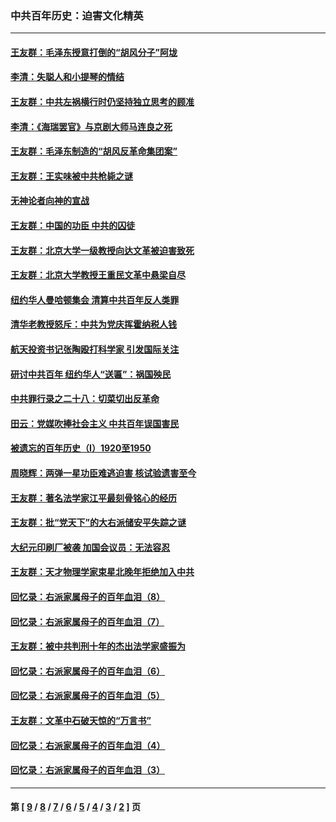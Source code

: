 ### 中共百年历史：迫害文化精英
---
#### [王友群：毛泽东授意打倒的“胡风分子”阿垅](../../pages/nf1176111/n13592541.md?03250430) 
#### [李清：失聪人和小提琴的情结](../../pages/nf1176111/n13459280.md?03250430) 
#### [王友群：中共左祸横行时仍坚持独立思考的顾准](../../pages/nf1176111/n13444722.md?03250430) 
#### [李清：《海瑞罢官》与京剧大师马连良之死](../../pages/nf1176111/n13412316.md?03250430) 
#### [王友群：毛泽东制造的“胡风反革命集团案”](../../pages/nf1176111/n13324909.md?03250430) 
#### [王友群：王实味被中共枪毙之谜](../../pages/nf1176111/n13307502.md?03250430) 
#### [无神论者向神的宣战](../../pages/nf1176111/n13281535.md?03250430) 
#### [王友群：中国的功臣 中共的囚徒](../../pages/nf1176111/n13291790.md?03250430) 
#### [王友群：北京大学一级教授向达文革被迫害致死](../../pages/nf1176111/n13150966.md?03250430) 
#### [王友群：北京大学教授王重民文革中悬梁自尽](../../pages/nf1176111/n13084645.md?03250430) 
#### [纽约华人曼哈顿集会 清算中共百年反人类罪](../../pages/nf1176111/n13084157.md?03250430) 
#### [清华老教授怒斥：中共为党庆挥霍纳税人钱](../../pages/nf1176111/n13071430.md?03250430) 
#### [航天投资书记张陶殴打科学家 引发国际关注](../../pages/nf1176111/n13069132.md?03250430) 
#### [研讨中共百年 纽约华人“送匾”：祸国殃民](../../pages/nf1176111/n13057367.md?03250430) 
#### [中共罪行录之二十八：切菜切出反革命](../../pages/nf1176111/n13030600.md?03250430) 
#### [田云：党媒吹捧社会主义 中共百年误国害民](../../pages/nf1176111/n13006682.md?03250430) 
#### [被遗忘的百年历史（I）1920至1950](../../pages/nf1176111/n12986411.md?03250430) 
#### [周晓辉：两弹一星功臣难逃迫害 核试验遗害至今](../../pages/nf1176111/n12974997.md?03250430) 
#### [王友群：著名法学家江平最刻骨铭心的经历](../../pages/nf1176111/n12970787.md?03250430) 
#### [王友群：批“党天下”的大右派储安平失踪之谜](../../pages/nf1176111/n12954229.md?03250430) 
#### [大纪元印刷厂被袭 加国会议员：无法容忍](../../pages/nf1176111/n12883028.md?03250430) 
#### [王友群：天才物理学家束星北晚年拒绝加入中共](../../pages/nf1176111/n12792913.md?03250430) 
#### [回忆录：右派家属母子的百年血泪（8）](../../pages/nf1176111/n12706196.md?03250430) 
#### [回忆录：右派家属母子的百年血泪（7）](../../pages/nf1176111/n12706191.md?03250430) 
#### [王友群：被中共判刑十年的杰出法学家盛振为](../../pages/nf1176111/n12706141.md?03250430) 
#### [回忆录：右派家属母子的百年血泪（6）](../../pages/nf1176111/n12698863.md?03250430) 
#### [回忆录：右派家属母子的百年血泪（5）](../../pages/nf1176111/n12692515.md?03250430) 
#### [王友群：文革中石破天惊的“万言书”](../../pages/nf1176111/n12690994.md?03250430) 
#### [回忆录：右派家属母子的百年血泪（4）](../../pages/nf1176111/n12686410.md?03250430) 
#### [回忆录：右派家属母子的百年血泪（3）](../../pages/nf1176111/n12683820.md?03250430) 

---
#### 第 [ [9](./9.md?03250430) / [8](./8.md?03250430) / [7](./7.md?03250430) / [6](./6.md?03250430) / [5](./5.md?03250430) / [4](./4.md?03250430) / [3](./3.md?03250430) / [2](./2.md?03250430) ] 页
